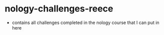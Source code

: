 # nology-challenges-reece

- contains all challenges completed in the nology course that I can put in here
